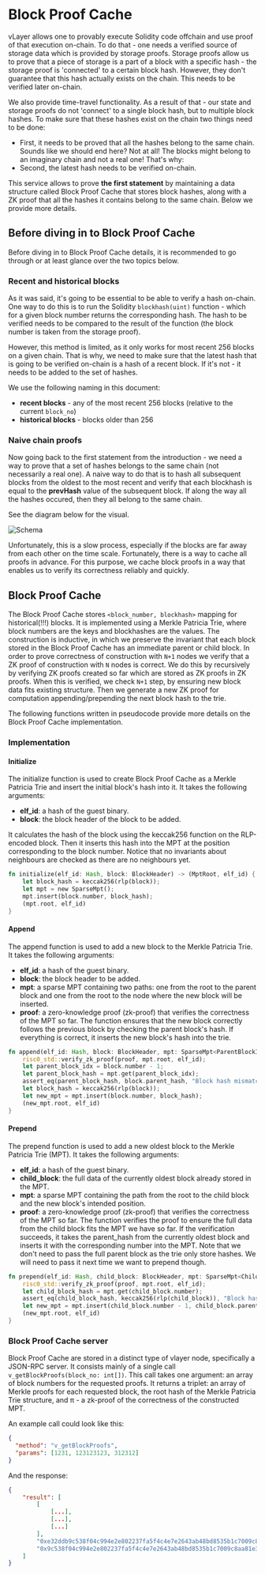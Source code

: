 # Block Proof Cache

vLayer allows one to provably execute Solidity code offchain and use proof of that execution on-chain. To do that - one needs a verified source of storage data which is provided by storage proofs. Storage proofs allow us to prove that a piece of storage is a part of a block with a specific hash - the storage proof is 'connected' to a certain block hash. However, they don't guarantee that this hash actually exists on the chain. This needs to be verified later on-chain.

We also provide time-travel functionality. As a result of that - our state and storage proofs do not 'connect' to a single block hash, but to multiple block hashes. To make sure that these hashes exist on the chain two things need to be done:
- First, it needs to be proved that all the hashes belong to the same chain. Sounds like we should end here? Not at all! The blocks might belong to an imaginary chain and not a real one! That's why:
- Second, the latest hash needs to be verified on-chain.

This service allows to prove **the first statement** by maintaining a data structure called Block Proof Cache that stores block hashes, along with a ZK proof that all the hashes it contains belong to the same chain. Below we provide more details.

## Before diving in to Block Proof Cache

Before diving in to Block Proof Cache details, it is recommended to go through or at least glance over the two topics below.

### Recent and historical blocks

As it was said, it's going to be essential to be able to verify a hash on-chain. One way to do this is to run the Solidity `blockhash(uint)` function - which for a given block number returns the corresponding hash. The hash to be verified needs to be compared to the result of the function (the block number is taken from the storage proof).

However, this method is limited, as it only works for most recent 256 blocks on a given chain. That is why, we need to make sure that the latest hash that is going to be verified on-chain is a hash of a recent block. If it's not - it needs to be added to the set of hashes.

We use the following naming in this document:

- **recent blocks** - any of the most recent 256 blocks (relative to the current `block_no`)
- **historical blocks** - blocks older than 256

### Naive chain proofs

Now going back to the first statement from the introduction - we need a way to prove that a set of hashes belongs to the same chain (not necessarily a real one). A naive way to do that is to hash all subsequent blocks from the oldest to the most recent and verify that each blockhash is equal to the **prevHash** value of the subsequent block. If along the way all the hashes occured, then they all belong to the same chain.

See the diagram below for the visual.

![Schema](/images/architecture/block-proof.png)

Unfortunately, this is a slow process, especially if the blocks are far away from each other on the time scale. Fortunately, there is a way to cache all proofs in advance. For this purpose, we cache block proofs in a way that enables us to verify its correctness reliably and quickly.

## Block Proof Cache

The Block Proof Cache stores `<block_number, blockhash>` mapping for historical(!!!) blocks. It is implemented using a Merkle Patricia Trie, where block numbers are the keys and blockhashes are the values. The construction is inductive, in which we preserve the invariant that each block stored in the Block Proof Cache has an immediate parent or child block. In order to prove correctness of construction with `N+1` nodes we verify that a ZK proof of construction with `N` nodes is correct. We do this by recursively by verifying ZK proofs created so far which are stored as ZK proofs in ZK proofs. When this is verified, we check `N+1` step, by ensuring new block data fits existing structure. Then we generate a new ZK proof for computation appending/prepending the next block hash to the trie.

The following functions written in pseudocode provide more details on the Block Proof Cache implementation.

### Implementation

#### Initialize

The initialize function is used to create Block Proof Cache as a Merkle Patricia Trie and insert the initial block's hash into it. It takes the following arguments:

- **elf_id**: a hash of the guest binary.
- **block**: the block header of the block to be added.

It calculates the hash of the block using the keccak256 function on the RLP-encoded block. Then it inserts this hash into the MPT at the position corresponding to the block number. Notice that no invariants about neighbours are checked as there are no neighbours yet.

```rs
fn initialize(elf_id: Hash, block: BlockHeader) -> (MptRoot, elf_id) {
    let block_hash = keccak256(rlp(block));
    let mpt = new SparseMpt();
    mpt.insert(block.number, block_hash);
    (mpt.root, elf_id)
}
```

#### Append

The append function is used to add a new block to the Merkle Patricia Trie. It takes the following arguments:

- **elf_id**: a hash of the guest binary.
- **block**: the block header to be added.
- **mpt**: a sparse MPT containing two paths: one from the root to the parent block and one from the root to the node where the new block will be inserted.
- **proof**: a zero-knowledge proof (zk-proof) that verifies the correctness of the MPT so far.
  The function ensures that the new block correctly follows the previous block by checking the parent block's hash. If everything is correct, it inserts the new block's hash into the trie.

```rs
fn append(elf_id: Hash, block: BlockHeader, mpt: SparseMpt<ParentBlockIdx, NewBlockIdx>, proof: ZkProof) -> (MptRoot, elf_id) {
    risc0_std::verify_zk_proof(proof, mpt.root, elf_id);
    let parent_block_idx = block.number - 1;
    let parent_block_hash = mpt.get(parent_block_idx);
    assert_eq(parent_block_hash, block.parent_hash, "Block hash mismatch");
    let block_hash = keccak256(rlp(block));
    let new_mpt = mpt.insert(block.number, block_hash);
    (new_mpt.root, elf_id)
}
```

#### Prepend

The prepend function is used to add a new oldest block to the Merkle Patricia Trie (MPT). It takes the following arguments:

- **elf_id**: a hash of the guest binary.
- **child_block**: the full data of the currently oldest block already stored in the MPT.
- **mpt**: a sparse MPT containing the path from the root to the child block and the new block's intended position.
- **proof**: a zero-knowledge proof (zk-proof) that verifies the correctness of the MPT so far.
  The function verifies the proof to ensure the full data from the child block fits the MPT we have so far. If the verification succeeds, it takes the parent_hash from the currently oldest block and inserts it with the corresponding number into the MPT. Note that we don't need to pass the full parent block as the trie only store hashes. We will need to pass it next time we want to prepend though.

```rs
fn prepend(elf_id: Hash, child_block: BlockHeader, mpt: SparseMpt<ChildBlockIdx, NewBlockIdx>, proof: ZkProof) -> (MptRoot, elf_id) {
    risc0_std::verify_zk_proof(proof, mpt.root, elf_id);
    let child_block_hash = mpt.get(child_block.number);
    assert_eq(child_block_hash, keccak256(rlp(child_block)), "Block hash mismatch");
    let new_mpt = mpt.insert(child_block.number - 1, child_block.parent_hash);
    (new_mpt.root, elf_id)
}
```

### Block Proof Cache server

Block Proof Cache are stored in a distinct type of vlayer node, specifically a JSON-RPC server. It consists mainly of a single call `v_getBlockProofs(block_no: int[])`. This call takes one argument: an array of block numbers for the requested proofs. It returns a triplet: an array of Merkle proofs for each requested block, the root hash of the Merkle Patricia Trie structure, and π - a zk-proof of the correctness of the constructed MPT.

An example call could look like this:

```json
{
  "method": "v_getBlockProofs",
  "params": [1231, 123123123, 312312]
}
```

And the response:

```json
{
    "result": [
        [
            [...],
            [...],
            [...]
        ],
        "0xe32ddb9c538f04c994e2e802237fa5f4c4e7e2643ab48bd8535b1c7009c8aa81",
        "0x9c538f04c994e2e802237fa5f4c4e7e2643ab48bd8535b1c7009c8aa81e32ddb"
    ]
}
```
